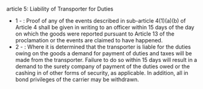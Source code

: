 article 5: Liability of Transporter for Duties 

<ul>
			<li>1 - : Proof of any of the events described in sub-article 4(1)(a)(b) of Article 4 shall be given in writing to an officer within 15 days of the day on which the goods were reported pursuant to Article 13 of the proclamation or the events are claimed to have happened. <ul>
			</ul></li>			<li>2 - : Where it is determined that the transporter is liable for the duties owing on the goods a demand for payment of duties and taxes will be made from the transporter. Failure to do so within 15 days will result in a demand to the surety company of payment of the duties owed or the cashing in of other forms of security, as applicable. In addition, all in bond privileges of the carrier may be withdrawn. <ul>
			</ul></li></ul>